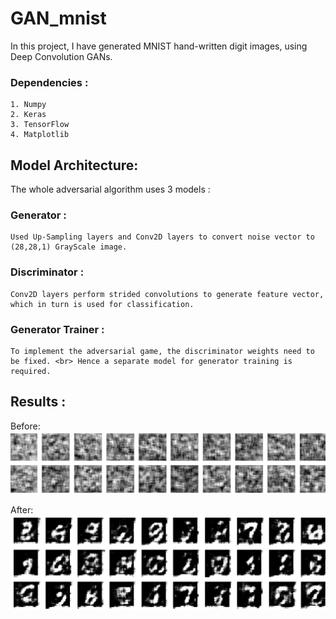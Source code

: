 # GAN_mnist

In this project, I have generated MNIST hand-written digit images, using Deep Convolution GANs.

### Dependencies :
    1. Numpy
    2. Keras
    3. TensorFlow
    4. Matplotlib
    
    
## Model Architecture:

The whole adversarial algorithm uses 3 models :

### Generator :
    Used Up-Sampling layers and Conv2D layers to convert noise vector to (28,28,1) GrayScale image.
    
### Discriminator :
    Conv2D layers perform strided convolutions to generate feature vector, which in turn is used for classification.
    
### Generator Trainer :
    To implement the adversarial game, the discriminator weights need to be fixed. <br> Hence a separate model for generator training is required.
    
    
## Results :

Before:
<br>
<img src='https://github.com/Rahul2k/GAN_mnist/blob/master/Before.png' >

After:
<br>
<img src='https://github.com/Rahul2k/GAN_mnist/blob/master/After.png' >
